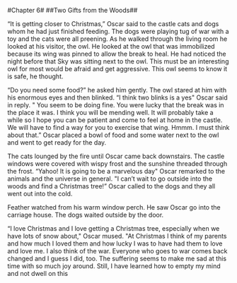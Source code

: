 #Chapter 6#
##Two Gifts from the Woods##

“It is getting closer to Christmas,” Oscar said to the castle cats and dogs whom he had just finished feeding. The dogs were playing tug of war with a toy and the cats were all preening. As he walked through the living room he looked at his visitor, the owl. He looked at the owl that was immobilized because its wing was pinned to allow the break to heal. He had noticed the night before that Sky was sitting next to the owl. This must be an interesting owl for most would be afraid and get aggressive. This owl seems to know it is safe, he thought.

“Do you need some food?” he asked him gently. The owl stared at him with his enormous eyes and then blinked. “I think two blinks is a yes" Oscar said in reply. " You seem to be doing fine. You were lucky that the break was in the place it was. I think you will be mending well. It will probably take a while so I hope you can be patient and come to feel at home in the castle. We will have to find a way for you to exercise that wing. Hmmm. I must think about that.” Oscar placed a bowl of food and some water next to the owl and went to get ready for the day.

The cats lounged by the fire until Oscar came back downstairs. The castle windows were covered with wispy frost and the sunshine threaded through the frost. “Yahoo! It is going to be a marvelous day" Oscar remarked to the animals and the universe in general. "I can’t wait to go outside into the woods and find a Christmas tree!” Oscar called to the dogs and they all went out into the cold.

Feather watched from his warm window perch. He saw Oscar go into the carriage house. The dogs waited outside by the door.

“I love Christmas and I love getting a Christmas tree, especially when we have lots of snow about," Oscar mused. "At Christmas I think of my parents and how much I loved them and how lucky I was to have had them to love and love me. I also think of the war. Everyone who goes to war comes back changed and I guess I did, too. The suffering seems to make me sad at this time with so much joy around. Still, I have learned how to empty my mind and not dwell on this
